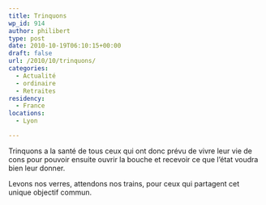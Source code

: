 ```yaml
---
title: Trinquons
wp_id: 914
author: philibert
type: post
date: 2010-10-19T06:10:15+00:00
draft: false
url: /2010/10/trinquons/
categories:
  - Actualité
  - ordinaire
  - Retraites
residency:
  - France
locations:
  - Lyon

---
```

Trinquons a la santé de tous ceux qui ont donc prévu de vivre leur vie de cons pour pouvoir ensuite ouvrir la bouche et recevoir ce que l&rsquo;état voudra bien leur donner. 

Levons nos verres, attendons nos trains, pour ceux qui partagent cet unique objectif commun.